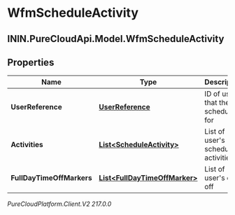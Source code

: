 # WfmScheduleActivity

## ININ.PureCloudApi.Model.WfmScheduleActivity

## Properties

|Name | Type | Description | Notes|
|------------ | ------------- | ------------- | -------------|
| **UserReference** | [**UserReference**](UserReference) | ID of user that the schedule is for | [optional] |
| **Activities** | [**List&lt;ScheduleActivity&gt;**](ScheduleActivity) | List of user&#39;s scheduled activities | [optional] |
| **FullDayTimeOffMarkers** | [**List&lt;FullDayTimeOffMarker&gt;**](FullDayTimeOffMarker) | List of user&#39;s days off | [optional] |



_PureCloudPlatform.Client.V2 217.0.0_
